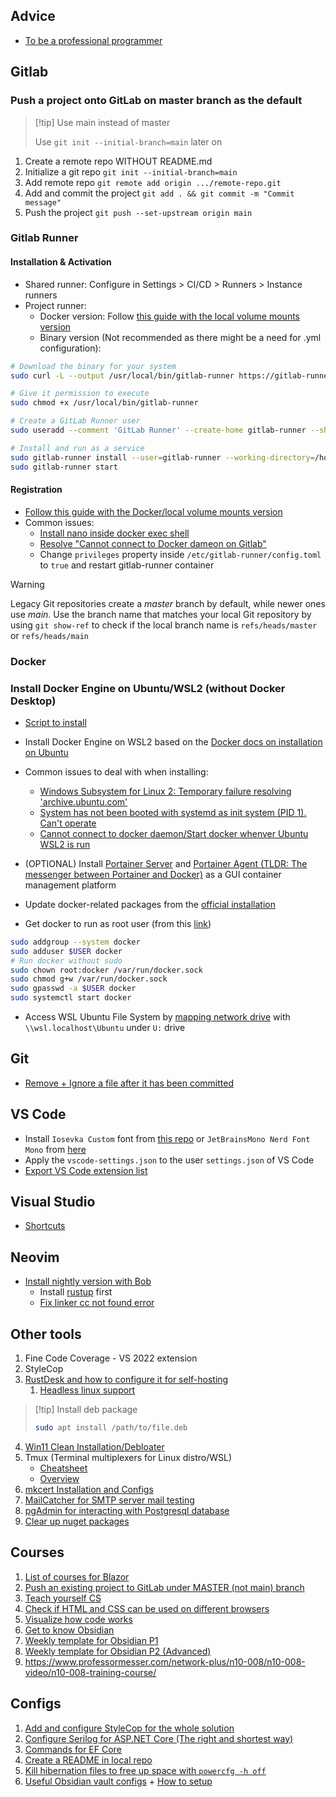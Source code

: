
## Advice

- [To be a professional programmer](https://github.com/charlax/professional-programming?tab=readme-ov-file#search)

## Gitlab

### Push a project onto GitLab on master branch as the default

> [!tip] Use main instead of master
> 
> Use `git init --initial-branch=main` later on

1. Create a remote repo WITHOUT README.md
2. Initialize a git repo `git init --initial-branch=main`
3. Add remote repo `git remote add origin .../remote-repo.git`
4. Add and commit the project `git add . && git commit -m "Commit message"`
5. Push the project `git push --set-upstream origin main`

### Gitlab Runner

#### Installation & Activation

- Shared runner: Configure in Settings > CI/CD > Runners > Instance runners
- Project runner:
    - Docker version: Follow [this guide with the local volume mounts version](https://docs.gitlab.com/runner/install/docker.html) 
    - Binary version (Not recommended as there might be a need for .yml configuration):

```bash
# Download the binary for your system
sudo curl -L --output /usr/local/bin/gitlab-runner https://gitlab-runner-downloads.s3.amazonaws.com/latest/binaries/gitlab-runner-linux-amd64

# Give it permission to execute
sudo chmod +x /usr/local/bin/gitlab-runner

# Create a GitLab Runner user
sudo useradd --comment 'GitLab Runner' --create-home gitlab-runner --shell /bin/bash

# Install and run as a service
sudo gitlab-runner install --user=gitlab-runner --working-directory=/home/gitlab-runner
sudo gitlab-runner start

```

#### Registration

- [Follow this guide with the Docker/local volume mounts version](https://docs.gitlab.com/runner/register/index.html?tab=Docker)
- Common issues:
	- [Install nano inside docker exec shell](https://stackoverflow.com/questions/30853247/how-do-i-edit-a-file-after-i-shell-to-a-docker-container)
	- [Resolve "Cannot connect to Docker dameon on Gitlab"](https://stackoverflow.com/questions/61105333/cannot-connect-to-the-docker-daemon-at-tcp-localhost2375-is-the-docker-daem)
	- Change `privileges` property inside `/etc/gitlab-runner/config.toml` to `true` and restart gitlab-runner container


>[!warning]
Legacy Git repositories create a _master_ branch by default, while newer ones use _main_. Use the branch name that matches your local Git repository by using `git show-ref` to check if the local branch name is `refs/heads/master` or `refs/heads/main`


### Docker


### Install Docker Engine on Ubuntu/WSL2 (without Docker Desktop)

- [Script to install](https://gitlab.com/bmcgonag/docker_installs)
- Install Docker Engine on WSL2 based on the [Docker docs on installation on Ubuntu](https://docs.docker.com/engine/install/ubuntu/)
- Common issues to deal with when installing:

    - [Windows Subsystem for Linux 2: Temporary failure resolving 'archive.ubuntu.com'](https://askubuntu.com/questions/1450120/windows-subsystem-for-linux-2-temporary-failure-resolving-archive-ubuntu-com)
    - [System has not been booted with systemd as init system (PID 1). Can't operate](https://askubuntu.com/questions/1379425/system-has-not-been-booted-with-systemd-as-init-system-pid-1-cant-operate)
    - [Cannot connect to docker daemon/Start docker whenver Ubuntu WSL2 is run](https://stackoverflow.com/questions/44678725/cannot-connect-to-the-docker-daemon-at-unix-var-run-docker-sock-is-the-docker)

- (OPTIONAL) Install [Portainer Server](https://docs.portainer.io/start/install-ce/server/docker/wsl) and [Portainer Agent (TLDR: The messenger between Portainer and Docker)](https://docs.portainer.io/admin/environments/add/docker/agent) as a GUI container management platform
- Update docker-related packages from the [official installation](https://docs.docker.com/engine/install/ubuntu/)
- Get docker to run as root user (from this [link](https://github.com/rancher-sandbox/rancher-desktop/issues/1156#issuecomment-1017042882))

```bash
sudo addgroup --system docker
sudo adduser $USER docker
# Run docker without sudo
sudo chown root:docker /var/run/docker.sock
sudo chmod g+w /var/run/docker.sock
sudo gpasswd -a $USER docker
sudo systemctl start docker
```

- Access WSL Ubuntu File System by [mapping network drive](https://dev.to/miftahafina/accessing-wsl2-files-from-windows-file-explorer-308o) with `\\wsl.localhost\Ubuntu` under `U:` drive


## Git

- [Remove + Ignore a file after it has been committed](https://www.heybooster.ai/insights/how-to-gitignore-after-commit)


## VS Code

- Install `Iosevka Custom` font from [this repo](https://github.com/nomosstorge/vscode-setup) or `JetBrainsMono Nerd Font Mono` from [here](https://github.com/ryanoasis/nerd-fonts/releases/download/v3.1.1/JetBrainsMono.zip)
- Apply the `vscode-settings.json` to the user `settings.json` of VS Code 
- [Export VS Code extension list](https://stackoverflow.com/questions/35773299/how-can-you-export-the-visual-studio-code-extension-list)

## Visual Studio

- [Shortcuts](https://learn.microsoft.com/en-us/visualstudio/ide/default-keyboard-shortcuts-in-visual-studio?view=vs-2022#bkmk_refactor-popular-shortcuts)

## Neovim

- [Install nightly version with Bob](https://github.com/MordechaiHadad/bob)
	- Install [rustup](https://rust-lang.github.io/rustup/installation/index.html) first
	- [Fix linker cc not found error](https://stackoverflow.com/questions/52445961/how-do-i-fix-the-rust-error-linker-cc-not-found-for-debian-on-windows-10)

## Other tools

1. Fine Code Coverage - VS 2022 extension
2. StyleCop
3. [RustDesk and how to configure it for self-hosting](https://www.youtube.com/watch?v=SYM6M5Fiuyc)
	1. [Headless linux support](https://github.com/rustdesk/rustdesk/wiki/Headless-Linux-Support)

> [!tip] Install deb package
> 
> ```bash
> sudo apt install /path/to/file.deb
> ```

4. [Win11 Clean Installation/Debloater](https://christitus.com/windows-tool/)
5. Tmux (Terminal multiplexers for Linux distro/WSL)
	- [Cheatsheet](https://tmuxcheatsheet.com/)
	- [Overview](https://arcolinux.com/everthing-you-need-to-know-about-tmux-panes/#:~:text=A%20Session%20holds%20one%20or,commands%20(good%20when%20scripting).)
6. [mkcert Installation and Configs](https://thriveread.com/mkcert-localhost-ssl-certificates/)
7. [MailCatcher for SMTP server mail testing](https://mailcatcher.me/)
8. [pgAdmin for interacting with Postgresql database](https://www.sqlshack.com/getting-started-with-postgresql-on-docker/)
9. [Clear up nuget packages](https://stackoverflow.com/questions/30933277/how-can-i-clear-the-nuget-package-cache-using-the-command-line)

## Courses

1. [List of courses for Blazor](https://awesomeopensource.com/project/AdrienTorris/awesome-blazor#tutorials)
2. [Push an existing project to GitLab under MASTER (not main) branch](https://www.theserverside.com/blog/Coffee-Talk-Java-News-Stories-and-Opinions/How-to-add-and-push-an-existing-project-to-GitLab)
3. [Teach yourself CS](https://teachyourselfcs.com/)
4. [Check if HTML and CSS can be used on different browsers](https://caniuse.com/)
5. [Visualize how code works](https://pythontutor.com/visualize.html#mode=edit)
6. [Get to know Obsidian](https://www.dontblockme.org/browse.php/0PLh3T9c/j0ADvpTO/hZ3KnOW_/2BqeLDmF/fhRiInej/LUssbs3I/vIOQ8u39/XA7S05EL/iBdc9PO0/b_2F7sd8/rcG0pHgm/G_2Frg9W/5qMFj0AA/GP5dUm8S/Nj1Jfkhw/KSrL_2FD/ca72mqlf/Y1yhUd5b/x6mn_2BV/lfXg_3D_/3D/b29/fnorefer)
7. [Weekly template for Obsidian P1](https://bagerbach.com/blog/projects-and-goals-obsidian)
8. [Weekly template for Obsidian P2 (Advanced)](https://bagerbach.com/blog/weekly-review-obsidian#weekly-review-template)
9. https://www.professormesser.com/network-plus/n10-008/n10-008-video/n10-008-training-course/
## Configs

1. [Add and configure StyleCop for the whole solution](https://bytedev.medium.com/quickly-setup-stylecop-for-new-net-solutions-275fc755b69e)
2. [Configure Serilog for ASP.NET Core (The right and shortest way)](https://github.com/serilog/serilog-aspnetcore)
3. [Commands for EF Core](https://www.entityframeworktutorial.net/efcore/cli-commands-for-ef-core-migration.aspx)
4. [Create a README in local repo](https://www.ge.com/digital/documentation/edge-software/t_Create_Readme_and_Commit_to_Local_Repo.html)
5. [Kill hibernation files to free up space with `powercfg -h off`](https://www.reddit.com/r/Windows10/comments/11m88cc/c_drive_is_basically_full_how_can_i_free_up_more/jbhth4v/?context=3)
6. [Useful Obsidian vault configs](https://github.com/CyanVoxel/Obsidian-Vault-Template/tree/main) + [How to setup](https://www.youtube.com/watch?v=rAkerV8rlow)